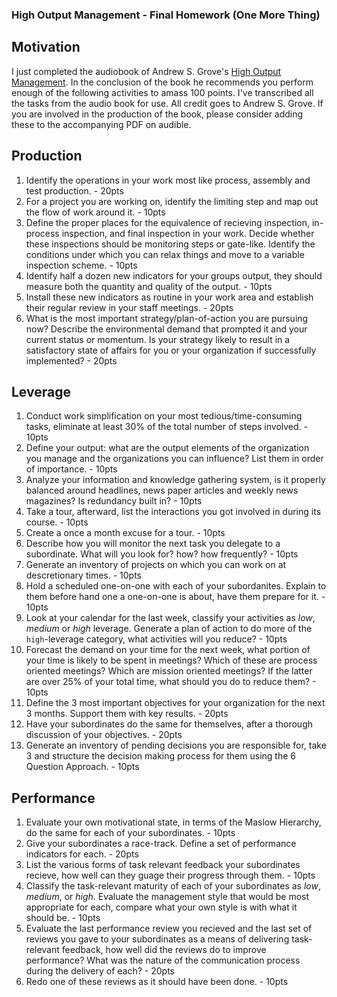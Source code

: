 ### High Output Management - Final Homework (One More Thing)

## Motivation

I just completed the audiobook of Andrew S. Grove's [High Output Management](https://www.audible.ca/pd/High-Output-Management-Audiobook/B08Z8K6DWY). In the conclusion of the book he recommends you perform enough of the following activities to amass 100 points. I've transcribed all the tasks from the audio book for use. All credit goes to Andrew S. Grove. If you are involved in the production of the book, please consider adding these to the accompanying PDF on audible.

## Production

1) Identify the operations in your work most like process, assembly and test production. - 20pts
2) For a project you are working on, identify the limiting step and map out the flow of work around it. - 10pts
3) Define the proper places for the equivalence of recieving inspection, in-process inspection, and final inspection in your work. Decide whether these inspections should be monitoring steps or gate-like. Identify the conditions under which you can relax things and move to a variable inspection scheme. - 10pts
4) Identify half a dozen new indicators for your groups output, they should measure both the quantity and quality of the output. - 10pts
5) Install these new indicators as routine in your work area and establish their regular review in your staff meetings. - 20pts
6) What is the most important strategy/plan-of-action you are pursuing now? Describe the environmental demand that prompted it and your current status or momentum. Is your strategy likely to result in a satisfactory state of affairs for you or your organization if successfully implemented? - 20pts

## Leverage

1) Conduct work simplification on your most tedious/time-consuming tasks, eliminate at least 30% of the total number of steps involved. - 10pts
2) Define your output: what are the output elements of the organization you manage and the organizations you can influence? List them in order of importance. - 10pts
3) Analyze your information and knowledge gathering system, is it properly balanced around headlines, news paper articles and weekly news magazines? Is redundancy built in? - 10pts
4) Take a tour, afterward, list the interactions you got involved in during its course. - 10pts
5) Create a once a month excuse for a tour. - 10pts
6) Describe how you will monitor the next task you delegate to a subordinate. What will you look for? how? how frequently? - 10pts
7) Generate an inventory of projects on which you can work on at descretionary times. - 10pts
8) Hold a scheduled one-on-one with each of your subordanites. Explain to them before hand one a one-on-one is about, have them prepare for it. - 10pts
9) Look at your calendar for the last week, classify your activities as _low_, _medium_ or _high_ leverage. Generate a plan of action to do more of the `high`-leverage category, what activities will you reduce? - 10pts
10) Forecast the demand on your time for the next week, what portion of your time is likely to be spent in meetings? Which of these are process oriented meetings? Which are mission oriented meetings? If the latter are over 25% of your total time, what should you do to reduce them? - 10pts
11) Define the 3 most important objectives for your organization for the next 3 months. Support them with key results. - 20pts
12) Have your subordinates do the same for themselves, after a thorough discussion of your objectives. - 20pts
13) Generate an inventory of pending decisions you are responsible for, take 3 and structure the decision making process for them using the 6 Question Approach. - 10pts

## Performance

1) Evaluate your own motivational state, in terms of the Maslow Hierarchy, do the same for each of your subordinates. - 10pts
2) Give your subordinates a race-track. Define a set of performance indicators for each. - 20pts
3) List the various forms of task relevant feedback your subordinates recieve, how well can they guage their progress through them. - 10pts
4) Classify the task-relevant maturity of each of your subordinates as _low_, _medium_, or _high_. Evaluate the management style that would be most appropriate for each, compare what your own style is with what it should be. - 10pts
5) Evaluate the last performance review you recieved and the last set of reviews you gave to your subordinates as a means of delivering task-relevant feedback, how well did the reviews do to improve performance? What was the nature of the communication process during the delivery of each? - 20pts
6) Redo one of these reviews as it should have been done. - 10pts